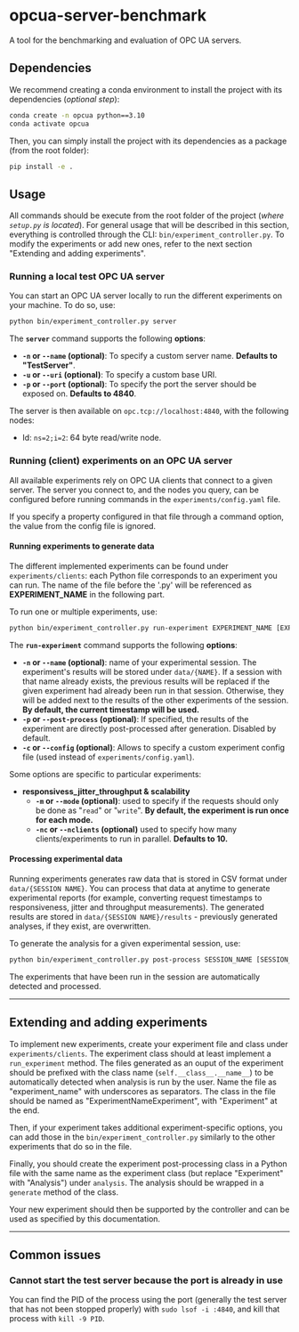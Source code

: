 # opcua-server-benchmark
A tool for the benchmarking and evaluation of OPC UA servers.

## Dependencies
We recommend creating a conda environment to install the project with its dependencies (*optional step*):
```bash
conda create -n opcua python==3.10
conda activate opcua
```
Then, you can simply install the project with its dependencies as a package (from the root folder):
```bash
pip install -e .
```

## Usage
All commands should be execute from the root folder of the project (*where `setup.py` is located*). For general usage that will be described in this section, everything is controlled through the CLI: `bin/experiment_controller.py`. To modify the experiments or add new ones, refer to the next section "Extending and adding experiments".

### Running a local test OPC UA server
You can start an OPC UA server locally to run the different experiments on your machine. To do so, use:
```bash
python bin/experiment_controller.py server
```
The **`server`** command supports the following **options**:

- **`-n` or `--name` (optional)**: To specify a custom server name. **Defaults to "TestServer"**.
- **`-u` or `--uri` (optional)**: To specify a custom base URI.
- **`-p` or `--port` (optional)**: To specify the port the server should be exposed on. **Defaults to 4840**.
  
The server is then available on `opc.tcp://localhost:4840`, with the following nodes:

- Id: `ns=2;i=2`: 64 byte read/write node.


### Running (client) experiments on an OPC UA server
All available experiments rely on OPC UA clients that connect to a given server. The server you connect to, and the nodes you query, can be configured before running commands in the `experiments/config.yaml` file. 

If you specify a property configured in that file through a command option, the value from the config file is ignored.

#### Running experiments to generate data
The different implemented experiments can be found under `experiments/clients`: each Python file corresponds to an experiment you can run. The name of the file before the '.py' will be referenced as **EXPERIMENT_NAME** in the following part. 

To run one or multiple experiments, use:
```bash
python bin/experiment_controller.py run-experiment EXPERIMENT_NAME [EXPERIMENT_NAME2 ...]
```
The **`run-experiment`** command supports the following **options**:

- **`-n` or `--name` (optional)**: name of your experimental session. The experiment's results will be stored under `data/{NAME}`. If a session with that name already exists, the previous results will be replaced if the given experiment had already been run in that session. Otherwise, they will be added next to the results of the other experiments of the session. **By default, the current timestamp will be used.**
- **`-p` or `--post-process` (optional)**: If specified, the results of the experiment are directly post-processed after generation. Disabled by default.
- **`-c` or `--config` (optional)**: Allows to specify a custom experiment config file (used instead of `experiments/config.yaml`). 

Some options are specific to particular experiments:

- **responsivess_jitter_throughput & scalability**
  - **`-m` or `--mode` (optional)**: used to specify if the requests should only be done as "`read`" or "`write`". **By default, the experiment is run once for each mode.**
  - **`-nc` or `--nclients` (optional)** used to specify how many clients/experiments to run in parallel. **Defaults to 10.**


#### Processing experimental data
Running experiments generates raw data that is stored in CSV format under `data/{SESSION NAME}`. You can process that data at anytime to generate experimental reports (for example, converting request timestamps to responsiveness, jitter and throughput measurements). The generated results are stored in `data/{SESSION NAME}/results` - previously generated analyses, if they exist, are overwritten. 

To generate the analysis for a given experimental session, use:
```bash
python bin/experiment_controller.py post-process SESSION_NAME [SESSION_NAME2 ...]
```
The experiments that have been run in the session are automatically detected and processed.


____
## Extending and adding experiments 
To implement new experiments, create your experiment file and class under `experiments/clients`. The experiment class should at least implement a `run_experiment` method. The files generated as an ouput of the experiment should be prefixed with the class name (`self.__class__.__name__`) to be automatically detected when analysis is run by the user. Name the file as "experiment_name" with underscores as separators. The class in the file should be named as "ExperimentNameExperiment", with "Experiment" at the end.

Then, if your experiment takes additional experiment-specific options, you can add those in the `bin/experiment_controller.py` similarly to the other experiments that do so in the file. 

Finally, you should create the experiment post-processing class in a Python file with the same name as the experiment class (but replace "Experiment" with "Analysis") under `analysis`. The analysis should be wrapped in a `generate` method of the class. 

Your new experiment should then be supported by the controller and can be used as specified by this documentation.

____
## Common issues
### Cannot start the test server because the port is already in use
You can find the PID of the process using the port (generally the test server that has not been stopped properly) with `sudo lsof -i :4840`, and kill that process with `kill -9 PID`.
